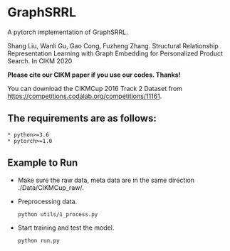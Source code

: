 # GraphSRRL

A pytorch implementation of GraphSRRL.

Shang Liu, Wanli Gu, Gao Cong, Fuzheng Zhang. Structural Relationship Representation Learning with Graph Embedding for Personalized Product Search. In CIKM 2020

**Please cite our CIKM paper if you use our codes. Thanks!**


You can download the CIKMCup 2016 Track 2 Dataset from https://competitions.codalab.org/competitions/11161.

## The requirements are as follows:
	* python>=3.6
	* pytorch>=1.0

## Example to Run
* Make sure the raw data, meta data are in the same direction ./Data/CIKMCup_raw/.
* Preprocessing data. 
   ```
   python utils/1_process.py
   ```

* Start training and test the model. 
   ```
   python run.py
   ```
